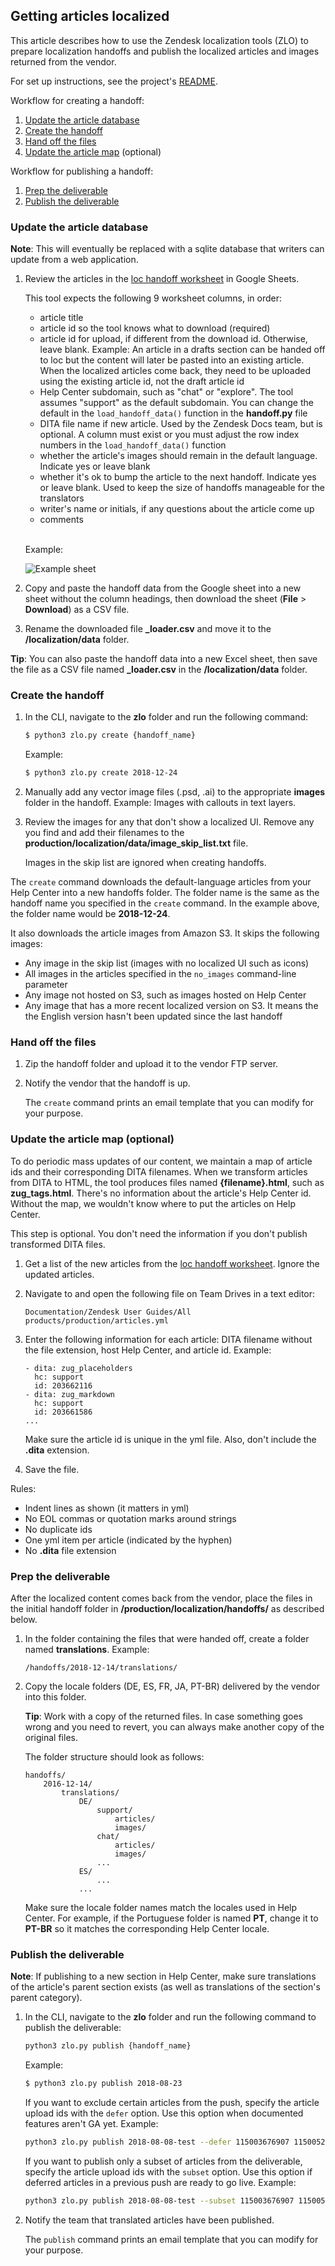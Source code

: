 ## Getting articles localized

This article describes how to use the Zendesk localization tools (ZLO) to prepare localization handoffs and publish the localized articles and images returned from the vendor.

For set up instructions, see the project's [README](https://github.com/chucknado/zlo/blob/master/README.md).

Workflow for creating a handoff:

1. [Update the article database](#update_db)
2. [Create the handoff](#create_handoff)
3. [Hand off the files](#handoff_files)
4. [Update the article map](#update_map) (optional)

Workflow for publishing a handoff:

1. [Prep the deliverable](#prep_loc_content)
2. [Publish the deliverable](#publish)


<!--
title: Getting articles localized
url: https://github.com/chucknado/zlo/blob/master/docs/localizing_articles.md
source: repo/zlo/docs/localizing_articles.md
-->


<h3 id="update_db">Update the article database</h3>

**Note**: This will eventually be replaced with a sqlite database that writers can update from a web application.

1. Review the articles in the [loc handoff worksheet](https://docs.google.com/spreadsheets/d/1jldaCDT5iYrUdmzAT1jWwFbYOwGECVVcwK9agHJeGE8/edit#gid=0) in Google Sheets.

	This tool expects the following 9 worksheet columns, in order:
	- article title
	- article id so the tool knows what to download (required)
	- article id for upload, if different from the download id. Otherwise, leave blank. Example: An article in a drafts section can be handed off to loc but the content will later be pasted into an existing article. When the localized articles come back, they need to be uploaded using the existing article id, not the draft article id 
	- Help Center subdomain, such as "chat" or "explore". The tool assumes "support" as the default subdomain. You can change the default in the `load_handoff_data()` function in the **handoff.py** file
	- DITA file name if new article. Used by the Zendesk Docs team, but is optional. A column must exist or you must adjust the row index numbers in the `load_handoff_data()` function
	- whether the article's images should remain in the default language. Indicate yes or leave blank
	- whether it's ok to bump the article to the next handoff. Indicate yes or leave blank. Used to keep the size of handoffs manageable for the translators
	- writer's name or initials, if any questions about the article come up
	- comments 
	
	</br>Example:
	
	![Example sheet](https://github.com/chucknado/zlo/blob/master/docs/loc_handoffs_sheet_example.png)

2. Copy and paste the handoff data from the Google sheet into a new sheet without the column headings, then download the sheet (**File** > **Download**) as a CSV file.

3. Rename the downloaded file **_loader.csv** and move it to the **/localization/data** folder.

**Tip**: You can also paste the handoff data into a new Excel sheet, then save the file as a CSV file named **_loader.csv** in the **/localization/data** folder.


<h3 id="create_handoff">Create the handoff</h3>

1. In the CLI, navigate to the **zlo** folder and run the following command:

	```bash
	$ python3 zlo.py create {handoff_name}
	```

	Example:

	```bash
	$ python3 zlo.py create 2018-12-24
	```

2. Manually add any vector image files (.psd, .ai) to the appropriate **images** folder in the handoff. Example: Images with callouts in text layers.

3. Review the images for any that don't show a localized UI. Remove any you find and add their filenames to the **production/localization/data/image\_skip\_list.txt** file.

	Images in the skip list are ignored when creating handoffs.

The `create` command downloads the default-language articles from your Help Center into a new handoffs folder. The folder name is the same as the handoff name you specified in the `create` command. In the example above, the folder name would be **2018-12-24**.

It also downloads the article images from Amazon S3. It skips the following images:

- Any image in the skip list (images with no localized UI such as icons)
- All images in the articles specified in the `no_images` command-line parameter
- Any image not hosted on S3, such as images hosted on Help Center
- Any image that has a more recent localized version on S3. It means the the English version hasn't been updated since the last handoff


<h3 id="handoff_files">Hand off the files</h3>

1. Zip the handoff folder and upload it to the vendor FTP server.

2. Notify the vendor that the handoff is up.

	The `create` command prints an email template that you can modify for your purpose.


<h3 id="update_map">Update the article map (optional)</h3>

To do periodic mass updates of our content, we maintain a map of article ids and their corresponding DITA filenames. When we transform articles from DITA to HTML, the tool produces files named **{filename}.html**, such as **zug\_tags.html**. There's no information about the article's Help Center id. Without the map, we wouldn't know where to put the articles on Help Center.

This step is optional. You don't need the information if you don't publish transformed DITA files.

1. Get a list of the new articles from the [loc handoff worksheet](https://docs.google.com/spreadsheets/d/1jldaCDT5iYrUdmzAT1jWwFbYOwGECVVcwK9agHJeGE8/edit#gid=0). Ignore the updated articles.

2. Navigate to and open the following file on Team Drives in a text editor:

	`Documentation/Zendesk User Guides/All products/production/articles.yml`

3. Enter the following information for each article: DITA filename without the file extension, host Help Center, and article id. Example:

	```
    - dita: zug_placeholders
      hc: support
      id: 203662116
    - dita: zug_markdown
      hc: support
      id: 203661586
    ...
	```

	Make sure the article id is unique in the yml file. Also, don't include the **.dita** extension.

3. Save the file.

Rules:

* Indent lines as shown (it matters in yml)
* No EOL commas or quotation marks around strings
* No duplicate ids
* One yml item per article (indicated by the hyphen)
* No **.dita** file extension


<h3 id="prep_deliverable">Prep the deliverable</h3>

After the localized content comes back from the vendor, place the files in the initial handoff folder in **/production/localization/handoffs/** as described below. 

1. In the folder containing the files that were handed off, create a folder named **translations**. Example:

	`/handoffs/2018-12-14/translations/`

2. Copy the locale folders (DE, ES, FR, JA, PT-BR) delivered by the vendor into this folder.

	**Tip**: Work with a copy of the returned files. In case something goes wrong and you need to revert, you can always make another copy of the original files.

	The folder structure should look as follows:

	```
	handoffs/
		2016-12-14/
			translations/
				DE/
					support/
					    articles/
					    images/
					chat/
					    articles/
					    images/
					...
				ES/
					...
				...
	```

	Make sure the locale folder names match the locales used in Help Center. For example, if the Portuguese folder is named **PT**, change it to **PT-BR** so it matches the corresponding Help Center locale.


<h3 id="publish">Publish the deliverable</h3>

**Note**: If publishing to a new section in Help Center, make sure translations of the article's parent section exists (as well as translations of the section's parent category).

1. In the CLI, navigate to the **zlo** folder and run the following command to publish the deliverable:

	```bash
	python3 zlo.py publish {handoff_name}
	```
	
	Example:

	```bash
	$ python3 zlo.py publish 2018-08-23
	```
	
	If you want to exclude certain articles from the push, specify the article upload ids with the `defer` option. Use this option when documented features aren't GA yet. Example:
	
	```bash
	python3 zlo.py publish 2018-08-08-test --defer 115003676907 115005204787
	```

	If you want to publish only a subset of articles from the deliverable, specify the article upload ids with the `subset` option. Use this option if deferred articles in a previous push are ready to go live. Example:
	
	```bash
	python3 zlo.py publish 2018-08-08-test --subset 115003676907 115005204787
	```

2. Notify the team that translated articles have been published.

	The `publish` command prints an email template that you can modify for your purpose.




